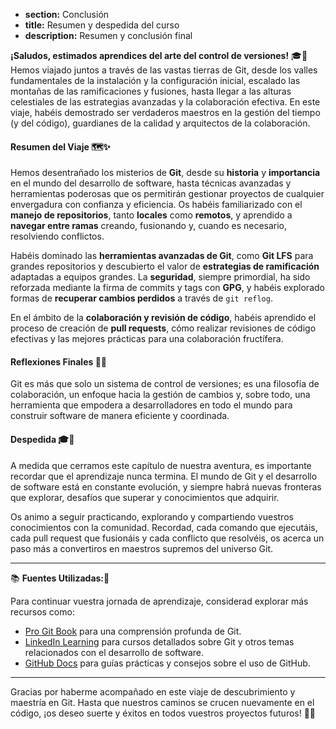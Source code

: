 * **section:** Conclusión
* **title:** Resumen y despedida del curso
* **description:** Resumen y conclusión final

**¡Saludos, estimados aprendices del arte del control de versiones!** 🎓🌟 Hemos viajado juntos a través de las vastas tierras de Git, desde los valles fundamentales de la instalación y la configuración inicial, escalado las montañas de las ramificaciones y fusiones, hasta llegar a las alturas celestiales de las estrategias avanzadas y la colaboración efectiva. En este viaje, habéis demostrado ser verdaderos maestros en la gestión del tiempo (y del código), guardianes de la calidad y arquitectos de la colaboración.

#### Resumen del Viaje 🗺️✨

Hemos desentrañado los misterios de **Git**, desde su **historia** y **importancia** en el mundo del desarrollo de software, hasta técnicas avanzadas y herramientas poderosas que os permitirán gestionar proyectos de cualquier envergadura con confianza y eficiencia. Os habéis familiarizado con el **manejo de repositorios**, tanto **locales** como **remotos**, y aprendido a **navegar entre ramas** creando, fusionando y, cuando es necesario, resolviendo conflictos.

Habéis dominado las **herramientas avanzadas de Git**, como **Git LFS** para grandes repositorios y descubierto el valor de **estrategias de ramificación** adaptadas a equipos grandes. La **seguridad**, siempre primordial, ha sido reforzada mediante la firma de commits y tags con **GPG**, y habéis explorado formas de **recuperar cambios perdidos** a través de `git reflog`.

En el ámbito de la **colaboración y revisión de código**, habéis aprendido el proceso de creación de **pull requests**, cómo realizar revisiones de código efectivas y las mejores prácticas para una colaboración fructífera.

#### Reflexiones Finales 🌈🔭

Git es más que solo un sistema de control de versiones; es una filosofía de colaboración, un enfoque hacia la gestión de cambios y, sobre todo, una herramienta que empodera a desarrolladores en todo el mundo para construir software de manera eficiente y coordinada.

#### Despedida 🎓🌟

A medida que cerramos este capítulo de nuestra aventura, es importante recordar que el aprendizaje nunca termina. El mundo de Git y el desarrollo de software está en constante evolución, y siempre habrá nuevas fronteras que explorar, desafíos que superar y conocimientos que adquirir.

Os animo a seguir practicando, explorando y compartiendo vuestros conocimientos con la comunidad. Recordad, cada comando que ejecutáis, cada pull request que fusionáis y cada conflicto que resolvéis, os acerca un paso más a convertiros en maestros supremos del universo Git.

---

📚 **Fuentes Utilizadas:**🔗

Para continuar vuestra jornada de aprendizaje, considerad explorar más recursos como:

- [Pro Git Book](https://git-scm.com/book/en/v2) para una comprensión profunda de Git.
- [LinkedIn Learning](https://www.linkedin.com/learning/) para cursos detallados sobre Git y otros temas relacionados con el desarrollo de software.
- [GitHub Docs](https://docs.github.com/) para guías prácticas y consejos sobre el uso de GitHub.

---

Gracias por haberme acompañado en este viaje de descubrimiento y maestría en Git. Hasta que nuestros caminos se crucen nuevamente en el código, ¡os deseo suerte y éxitos en todos vuestros proyectos futuros! 🚀🎉
